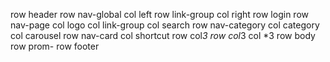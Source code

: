 row header
    row nav-global
        col left
            row link-group
        col right
            row login
    row nav-page
        col logo
        col link-group
        col search
    row nav-category
        col category
        col carousel
    row nav-card
        col shortcut
            row
                col*3
            row
                col*3
        col *3
row body
    row prom-
row footer